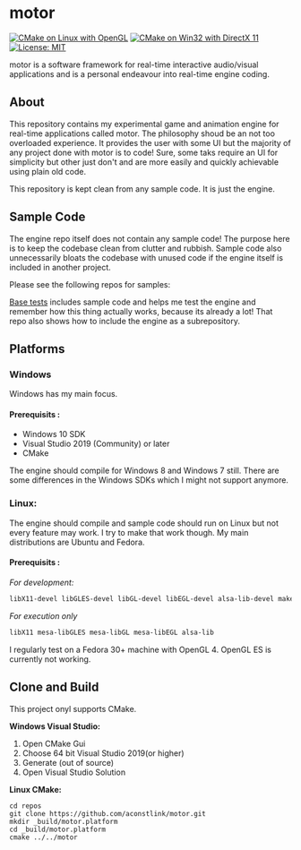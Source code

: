 # motor

[![CMake on Linux with OpenGL](https://github.com/aconstlink/motor/actions/workflows/cmake-lin-gcc-gl.yml/badge.svg)](https://github.com/aconstlink/motor/actions/workflows/cmake-lin-gcc-gl.yml)
[![CMake on Win32 with DirectX 11](https://github.com/aconstlink/motor/actions/workflows/cmake-win32-dx11.yml/badge.svg)](https://github.com/aconstlink/motor/actions/workflows/cmake-win32-dx11.yml)
[![License: MIT](https://img.shields.io/badge/License-MIT-yellow.svg)](https://opensource.org/licenses/MIT)

motor is a software framework for real-time interactive audio/visual applications and is a personal endeavour into real-time engine coding. 

## About 
This repository contains my experimental game and animation engine for real-time applications called motor. The philosophy shoud be an not too overloaded experience. It provides the user with some UI but the majority of any project done with motor is to code! Sure, some taks require an UI for simplicity but other just don't and are more easily and quickly achievable using plain old code.

This repository is kept clean from any sample code. It is just the engine.

## Sample Code

The engine repo itself does not contain any sample code! The purpose here is to keep the codebase clean from clutter and rubbish. Sample code also unnecessarily bloats the codebase with unused code if the engine itself is included in another project.

Please see the following repos for samples:

[Base tests](https://github.com/aconstlink/motor_suites) includes sample code and helps me test the engine and remember how this thing actually works, because its already a lot! That repo also shows how to include the engine as a subrepository.

## Platforms 

### Windows
Windows has my main focus.

#### Prerequisits :
 - Windows 10 SDK
 - Visual Studio 2019 (Community) or later
 - CMake
 
 The engine should compile for Windows 8 and Windows 7 still. There are some differences in the Windows SDKs which I might not support anymore.

### Linux:

The engine should compile and sample code should run on Linux but not every feature may work. I try to make that work though. My main distributions are Ubuntu and Fedora.

#### Prerequisits :

*For development:*
```bash
libX11-devel libGLES-devel libGL-devel libEGL-devel alsa-lib-devel make cmake gcc gcc-c++
```
*For execution only*
```bash
libX11 mesa-libGLES mesa-libGL mesa-libEGL alsa-lib
```

I regularly test on a Fedora 30+ machine with OpenGL 4. OpenGL ES is currently not working.


## Clone and Build

This project onyl supports CMake.

**Windows Visual Studio:**  
1. Open CMake Gui
2. Choose 64 bit Visual Studio 2019(or higher)
3. Generate (out of source)
4. Open Visual Studio Solution
   
**Linux CMake:**  
```
cd repos
git clone https://github.com/aconstlink/motor.git
mkdir _build/motor.platform
cd _build/motor.platform
cmake ../../motor
```


